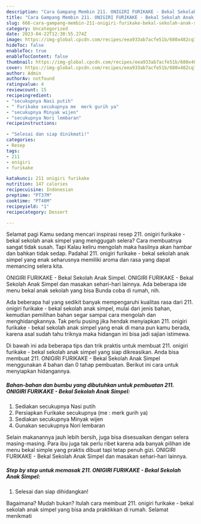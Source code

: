```yaml
---
description: "Cara Gampang Membin 211. ONIGIRI FURIKAKE - Bekal Sekolah Anak Simpel yang Lezat Sekali"
title: "Cara Gampang Membin 211. ONIGIRI FURIKAKE - Bekal Sekolah Anak Simpel yang Lezat Sekali"
slug: 666-cara-gampang-membin-211-onigiri-furikake-bekal-sekolah-anak-simpel-yang-lezat-sekali
category: Uncategorized
date: 2023-04-22T12:30:55.274Z
image: https://img-global.cpcdn.com/recipes/eea933ab7acfe51b/680x482cq70/211-onigiri-furikake-bekal-sekolah-anak-simpel-foto-resep-utama.jpg
hideToc: false
enableToc: true
enableTocContent: false
thumbnail: https://img-global.cpcdn.com/recipes/eea933ab7acfe51b/680x482cq70/211-onigiri-furikake-bekal-sekolah-anak-simpel-foto-resep-utama.jpg
cover: https://img-global.cpcdn.com/recipes/eea933ab7acfe51b/680x482cq70/211-onigiri-furikake-bekal-sekolah-anak-simpel-foto-resep-utama.jpg
author: Admin
authorAv: notfound
ratingvalue: 4
reviewcount: 15
recipeingredient:
- "secukupnya Nasi putih"
- " Furikake secukupnya me  merk gurih ya"
- "secukupnya Minyak wijen"
- "secukupnya Nori lembaran"
recipeinstructions:

- "Selesai dan siap dinikmati!"
categories:
- Resep
tags:
- 211
- onigiri
- furikake

katakunci: 211 onigiri furikake 
nutrition: 147 calories
recipecuisine: Indonesian
preptime: "PT37M"
cooktime: "PT40M"
recipeyield: "1"
recipecategory: Dessert

---
```



Selamat pagi Kamu sedang mencari inspirasi resep 211. onigiri furikake - bekal sekolah anak simpel yang menggugah selera? Cara membuatnya sangat tidak susah. Tapi Kalau keliru mengolah maka hasilnya akan hambar dan bahkan tidak sedap. Padahal 211. onigiri furikake - bekal sekolah anak simpel yang enak seharusnya memiliki aroma dan rasa yang dapat memancing selera kita.


ONIGIRI FURIKAKE - Bekal Sekolah Anak Simpel. ONIGIRI FURIKAKE - Bekal Sekolah Anak Simpel dan masakan sehari-hari lainnya. Ada beberapa ide menu bekal anak sekolah yang bisa Bunda coba di rumah, nih.

Ada beberapa hal yang sedikit banyak mempengaruhi kualitas rasa dari 211. onigiri furikake - bekal sekolah anak simpel, mulai dari jenis bahan, kemudian pemilihan bahan segar sampai cara mengolah dan menghidangkannya. Tak perlu pusing jika hendak menyiapkan 211. onigiri furikake - bekal sekolah anak simpel yang enak di mana pun kamu berada, karena asal sudah tahu triknya maka hidangan ini bisa jadi sajian istimewa.


Di bawah ini ada beberapa tips dan trik praktis untuk membuat 211. onigiri furikake - bekal sekolah anak simpel yang siap dikreasikan. Anda bisa membuat 211. ONIGIRI FURIKAKE - Bekal Sekolah Anak Simpel menggunakan 4 bahan dan 0 tahap pembuatan. Berikut ini cara untuk menyiapkan hidangannya.

<!--inarticleads1-->

##### Bahan-bahan dan bumbu yang dibutuhkan untuk pembuatan 211. ONIGIRI FURIKAKE - Bekal Sekolah Anak Simpel:

1. Sediakan secukupnya Nasi putih
1. Persiapkan  Furikake secukupnya (me : merk gurih ya)
1. Sediakan secukupnya Minyak wijen
1. Gunakan secukupnya Nori lembaran


Selain makanannya jauh lebih bersih, juga bisa disesuaikan dengan selera masing-masing. Para ibu juga tak perlu ribet karena ada banyak pilihan ide menu bekal simple yang praktis dibuat tapi tetap penuh gizi. ONIGIRI FURIKAKE - Bekal Sekolah Anak Simpel dan masakan sehari-hari lainnya. 

<!--inarticleads2-->

##### Step by step untuk memasak 211. ONIGIRI FURIKAKE - Bekal Sekolah Anak Simpel:


1. Selesai dan siap dihidangkan!



Bagaimana? Mudah bukan? Itulah cara membuat 211. onigiri furikake - bekal sekolah anak simpel yang bisa anda praktikkan di rumah. Selamat menikmati
